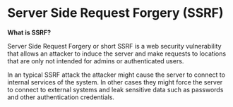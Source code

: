 # Server Side Request Forgery (SSRF)

**What is SSRF?**

Server Side Request Forgery or short SSRF is a web security vulnerability that allows an attacker to induce the server and make requests to locations that 
are only not intended for admins or authenticated users.

In an typical SSRF attack the attacker might cause the server to connect to internal services of the system. In other cases they might force the server
to connect to external systems and leak sensitive data such as passwords and other authentication credentials.
